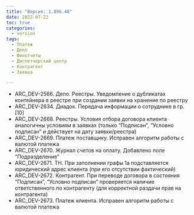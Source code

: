 ```yaml
---
title: "Версия: 1.896.40"
date: 2022-07-22
toc: true
categories:
  - version
tags:
  - Платеж
  - Депл
  - Финотчеты
  - Диспетчерский центр
  - Контрагент
  - Заявка

---
```


-   ARC_DEV-2566. Депо. Реестры. Уведомление о дубликатах контейнера в реестре при создании заявки на хранение по реестру
-   ARC_DEV-2634. Диадок. Передача информации о сотруднике в гр. [10]
-   ARC_DEV-2668. Реестры. Условия отбора договора клиента аналогичны условиям в заявках (только “Подписан”, “Условно подписан” и действует на дату заявки/реестра)
-   ARC_DEV-2669. Платеж поставщику. Исправен алгоритм работы с валютой платежа
-   ARC_DEV-2670. Журнал счетов на оплату. Добавлено поле “Подразделение”
-   ARC_DEV-2671. ТН. При заполнении графы 1а подставляется юридический адрес клиента (при его отсутствии фактический)  
-   ARC_DEV-2672. Контрагент. При переводе договора в состояния “Подписан”, “Условно подписан” проверяется наличие ответственного по контрагенту (для корректной раздачи прав на контрагента)
-   ARC_DEV-2673. Платеж клиента. Исправен алгоритм работы с валютой платежа
